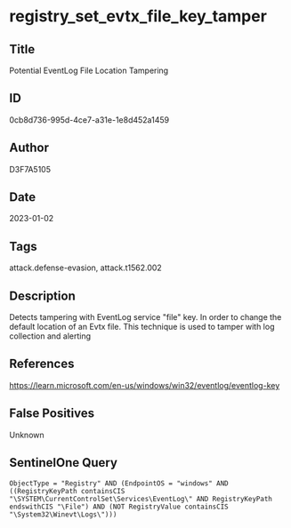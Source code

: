 # registry_set_evtx_file_key_tamper

## Title
Potential EventLog File Location Tampering

## ID
0cb8d736-995d-4ce7-a31e-1e8d452a1459

## Author
D3F7A5105

## Date
2023-01-02

## Tags
attack.defense-evasion, attack.t1562.002

## Description
Detects tampering with EventLog service "file" key. In order to change the default location of an Evtx file. This technique is used to tamper with log collection and alerting

## References
https://learn.microsoft.com/en-us/windows/win32/eventlog/eventlog-key

## False Positives
Unknown

## SentinelOne Query
```
ObjectType = "Registry" AND (EndpointOS = "windows" AND ((RegistryKeyPath containsCIS "\SYSTEM\CurrentControlSet\Services\EventLog\" AND RegistryKeyPath endswithCIS "\File") AND (NOT RegistryValue containsCIS "\System32\Winevt\Logs\")))

```